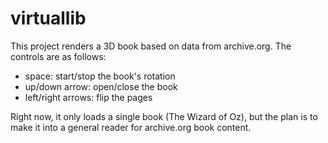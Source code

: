 # virtuallib
This project renders a 3D book based on data from archive.org. The controls are as follows:

- space: start/stop the book's rotation
- up/down arrow: open/close the book
- left/right arrows: flip the pages

Right now, it only loads a single book (The Wizard of Oz), but the plan is to make it into a general reader for archive.org book content.
